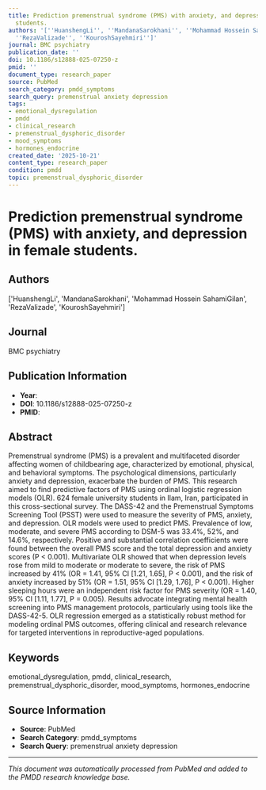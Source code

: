 ```yaml
---
title: Prediction premenstrual syndrome (PMS) with anxiety, and depression in female
  students.
authors: '[''HuanshengLi'', ''MandanaSarokhani'', ''Mohammad Hossein SahamiGilan'',
  ''RezaValizade'', ''KouroshSayehmiri'']'
journal: BMC psychiatry
publication_date: ''
doi: 10.1186/s12888-025-07250-z
pmid: ''
document_type: research_paper
source: PubMed
search_category: pmdd_symptoms
search_query: premenstrual anxiety depression
tags:
- emotional_dysregulation
- pmdd
- clinical_research
- premenstrual_dysphoric_disorder
- mood_symptoms
- hormones_endocrine
created_date: '2025-10-21'
content_type: research_paper
condition: pmdd
topic: premenstrual_dysphoric_disorder
---
```


# Prediction premenstrual syndrome (PMS) with anxiety, and depression in female students.

## Authors
['HuanshengLi', 'MandanaSarokhani', 'Mohammad Hossein SahamiGilan', 'RezaValizade', 'KouroshSayehmiri']

## Journal
BMC psychiatry

## Publication Information
- **Year**: 
- **DOI**: 10.1186/s12888-025-07250-z
- **PMID**: 

## Abstract
Premenstrual syndrome (PMS) is a prevalent and multifaceted disorder affecting women of childbearing age, characterized by emotional, physical, and behavioral symptoms. The psychological dimensions, particularly anxiety and depression, exacerbate the burden of PMS. This research aimed to find predictive factors of PMS using ordinal logistic regression models (OLR). 624 female university students in Ilam, Iran, participated in this cross-sectional survey. The DASS-42 and the Premenstrual Symptoms Screening Tool (PSST) were used to measure the severity of PMS, anxiety, and depression. OLR models were used to predict PMS. Prevalence of low, moderate, and severe PMS according to DSM-5 was 33.4%, 52%, and 14.6%, respectively. Positive and substantial correlation coefficients were found between the overall PMS score and the total depression and anxiety scores (P < 0.001). Multivariate OLR showed that when depression levels rose from mild to moderate or moderate to severe, the risk of PMS increased by 41% (OR = 1.41, 95% CI [1.21, 1.65], P < 0.001), and the risk of anxiety increased by 51% (OR = 1.51, 95% CI [1.29, 1.76], P < 0.001). Higher sleeping hours were an independent risk factor for PMS severity (OR = 1.40, 95% CI [1.11, 1.77], P = 0.005). Results advocate integrating mental health screening into PMS management protocols, particularly using tools like the DASS-42-5. OLR regression emerged as a statistically robust method for modeling ordinal PMS outcomes, offering clinical and research relevance for targeted interventions in reproductive-aged populations.

## Keywords
emotional_dysregulation, pmdd, clinical_research, premenstrual_dysphoric_disorder, mood_symptoms, hormones_endocrine

## Source Information
- **Source**: PubMed
- **Search Category**: pmdd_symptoms
- **Search Query**: premenstrual anxiety depression

---
*This document was automatically processed from PubMed and added to the PMDD research knowledge base.*
